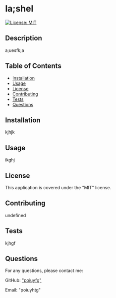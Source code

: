 # la;shel

[![License: MIT](https://img.shields.io/badge/License-MIT-yellow.svg)](https://opensource.org/licenses/MIT)

## Description
a;uesfk;a

## Table of Contents
- [Installation](#installation)
- [Usage](#usage)
- [License](#license)
- [Contributing](#contributing)
- [Tests](#tests)
- [Questions](#questions)

## Installation
kjhjk

## Usage
ikghj

## License
This application is covered under the "MIT" license.

## Contributing
undefined

## Tests
kjhgf

## Questions
For any questions, please contact me:

GitHub: ["poiuyfg"](https://github.com/poiuyfg)

Email: "poiuyhtg"
